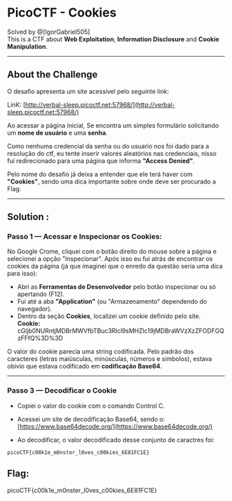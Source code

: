 
# PicoCTF - Cookies

Solved by @[IgorGabriel505]  
This is a CTF about **Web Exploitation**, **Information Disclosure** and **Cookie Manipulation**.

---

## About the Challenge

O desafio apresenta um site acessível pelo seguinte link:

LinK: [http://verbal-sleep.picoctf.net:57968/](http://verbal-sleep.picoctf.net:57968/)

Ao acessar a página inicial, Se encontra um simples formulário solicitando um **nome de usuário** e uma **senha**.

Como nenhuma credencial da senha ou do usuario nos foi dado para a resolução do ctf, eu tente inserir valores aleatórios nas credenciais, nisso fui redirecionado para uma página que informa **"Access Denied"**.

Pelo nome do desafio já deixa a entender que ele terá haver com **"Cookies"**, sendo uma dica importante sobre onde deve ser procurado a Flag. 

---

## Solution :

### Passo 1 — Acessar e Inspecionar os Cookies:
No Google Crome, cliquei com o botão direito do mouse sobre a página e selecionei a opção "Inspecionar". Após isso eu fui atrás de encontrar os cookies da página (já que imaginei que o enredo da questão seria uma dica para isso):
- Abri as **Ferramentas de Desenvolvedor** pelo botão inspecionar ou só apertando (F12).
- Fui até a aba **"Application"** (ou "Armazenamento" dependendo do navegador).
- Dentro da seção **Cookies**, localizei um cookie definido pelo site.
**Cookie:** cGljb0NURntjMDBrMWVfbTBuc3Rlcl9sMHZlc19jMDBraWVzXzZFODFGQzFFfQ%3D%3D
  
O valor do cookie parecia uma string codificada. Pelo padrão dos caracteres (letras maiúsculas, minúsculas, números e símbolos), estava obivio que estava codificado em  **codificação Base64**.

---

###  Passo 3 — Decodificar o Cookie

- Copiei o valor do cookie com o comando Control C.
- Acessei um site de decodificação Base64, sendo o:  
  [https://www.base64decode.org/](https://www.base64decode.org/)  
 

- Ao decodificar, o valor decodificado desse conjunto de caractres foi:

```
picoCTF{c00k1e_m0nster_l0ves_c00kies_6E81FC1E}
```

## Flag:
picoCTF{c00k1e_m0nster_l0ves_c00kies_6E81FC1E}
```
